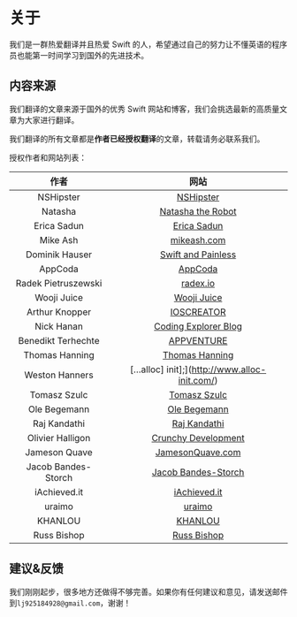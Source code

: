 # 关于

我们是一群热爱翻译并且热爱 Swift 的人，希望通过自己的努力让不懂英语的程序员也能第一时间学习到国外的先进技术。

## 内容来源

我们翻译的文章来源于国外的优秀 Swift 网站和博客，我们会挑选最新的高质量文章为大家进行翻译。

我们翻译的所有文章都是**作者已经授权翻译**的文章，转载请务必联系我们。

授权作者和网站列表：

| 作者 | 网站 |
| :----: | :----: |
| NSHipster | [NSHipster](https://nshipster.com/) |
| Natasha | [Natasha the Robot](http://natashatherobot.com/) |
| Erica Sadun | [Erica Sadun](http://ericasadun.com/) |
| Mike Ash | [mikeash.com](https://www.mikeash.com/) |
| Dominik Hauser | [Swift and Painless](http://swiftandpainless.com/) |
| AppCoda | [AppCoda](http://www.appcoda.com/) |
| Radek Pietruszewski | [radex.io](radex.io) |
| Wooji Juice | [Wooji Juice](http://www.wooji-juice.com/blog/) |
| Arthur Knopper | [IOSCREATOR](http://www.ioscreator.com/) |
| Nick Hanan | [Coding Explorer Blog](http://www.codingexplorer.com/) |
| Benedikt Terhechte | [APPVENTURE](http://appventure.me/) |
| Thomas Hanning | [Thomas Hanning](http://www.thomashanning.com) |
| Weston Hanners | […alloc] init];](http://www.alloc-init.com/) |
| Tomasz Szulc | [Tomasz Szulc](http://szulctomasz.com/) |
| Ole Begemann | [Ole Begemann](http://oleb.net/blog/) |
| Raj Kandathi | [Raj Kandathi](http://rajkandathi.com/) |
| Olivier Halligon | [Crunchy Development](http://alisoftware.github.io/) |
| Jameson Quave | [JamesonQuave.com](http://jamesonquave.com/) |
| Jacob Bandes-Storch  | [Jacob Bandes-Storch](http://bandes-stor.ch/archive/) |
| iAchieved.it | [iAchieved.it](http://dev.iachieved.it/iachievedit/) |
| uraimo | [uraimo](https://www.uraimo.com/) |
| KHANLOU | [KHANLOU](http://khanlou.com/) |
| Russ Bishop | [Russ Bishop](http://www.russbishop.net/) |

## 建议&反馈

我们刚刚起步，很多地方还做得不够完善。如果你有任何建议和意见，请发送邮件到`lj925184928@gmail.com`，谢谢！

